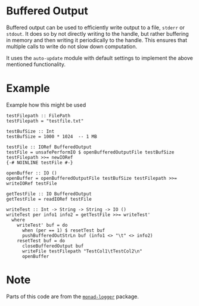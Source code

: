 # Buffered Output

Buffered output can be used to efficiently write output to a file, `stderr` or `stdout`. It does so
by not directly writing to the handle, but rather buffering in memory and then writing it
periodically to the handle. This ensures that multiple calls to write do not slow down computation.

It uses the `auto-update` module with default settings to implement the above mentioned
functionality.


# Example

Example how this might be used


    testFilepath :: FilePath
    testFilepath = "testfile.txt"

    testBufSize :: Int
    testBufSize = 1000 * 1024  -- 1 MB

    testFile :: IORef BufferedOutput
    testFile = unsafePerformIO $ openBufferedOutputFile testBufSize testFilepath >>= newIORef
    {-# NOINLINE testFile #-}

    openBuffer :: IO ()
    openBuffer = openBufferedOutputFile testBufSize testFilepath >>= writeIORef testFile

    getTestFile :: IO BufferedOutput
    getTestFile = readIORef testFile

    writeTest :: Int -> String -> String -> IO ()
    writeTest per info1 info2 = getTestFile >>= writeTest'
      where
        writeTest' buf = do
          when (per == 1) $ resetTest buf
          pushBufferedOutStrLn buf (info1 <> "\t" <> info2)
        resetTest buf = do
          closeBufferedOutput buf
          writeFile testFilepath "TestCol1\tTestCol2\n"
          openBuffer


# Note

Parts of this code are from the [`monad-logger`](https://github.com/snoyberg/monad-logger) package.
